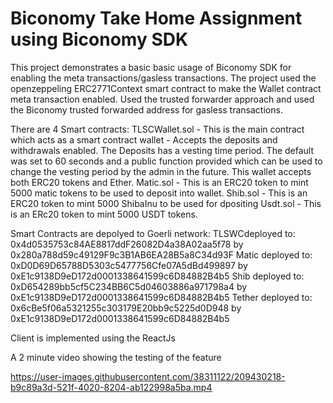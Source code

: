 # Biconomy Take Home Assignment using Biconomy SDK

This project demonstrates a basic basic usage of Biconomy SDK for enabling the meta transactions/gasless transactions.
The project used the openzeppeling ERC2771Context smart contract to make the Wallet contract meta transaction enabled.
Used the trusted forwarder approach and used the Biconomy trusted forwarded address for gasless transactions.



There are 4 Smart contracts:
TLSCWallet.sol - This is the main contract which acts as a smart contract wallet - Accepts the deposits and withdrawals enabled.
                 The Deposits has a vesting time period. The default was set to 60 seconds and a public function provided which 
                 can be used to change the vesting period by the admin in the future. This wallet accepts both ERC20 tokens and Ether.
Matic.sol  -     This is an ERC20 token to mint 5000 matic tokens to be used to deposit into wallet.
Shib.sol   -     This is an ERC20 token to mint 5000 ShibaInu to be used for dpositing
Usdt.sol   -     This is an ERc20 token to mint 5000 USDT tokens.

Smart Contracts are depolyed to Goerli network:
TLSWCdeployed to: 0x4d0535753c84AE8817ddF26082D4a38A02aa5f78 by 0x280a788d59c49129F9c3B1AB6EA28B5a8C34d93F
Matic deployed to: 0xD0D69D65788D5303c5477756Cfe07A5dBd499897 by 0xE1c9138D9eD172d0001338641599c6D84882B4b5
Shib deployed to: 0xD654289bb5cf5C234BB6C5d04603886a971798a4 by 0xE1c9138D9eD172d0001338641599c6D84882B4b5
Tether deployed to: 0x6cBe5f06a5321255c303179E20bb9c5225d0D948 by 0xE1c9138D9eD172d0001338641599c6D84882B4b5



Client is implemented using the ReactJs

A 2 minute video showing the testing of the feature




https://user-images.githubusercontent.com/38311122/209430218-b9c89a3d-521f-4020-8204-ab122998a5ba.mp4


